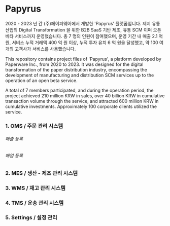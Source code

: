 # Papyrus

2020 - 2023 년 간 (주)페이퍼웨어에서 개발한 'Papyrus' 플랫폼입니다. 제지 유통 산업의 Digital Transformation 을 위한 B2B SaaS 기반 제조, 유통 SCM 이며 오픈 베타 서비스까지 운영했습니다. 총 7 명의 인원이 참여했으며, 운영 기간 내 매출 2.1 억 원, 서비스 누적 거래액 400 억 원 이상, 누적 투자 유치 6 억 원을 달성했고, 약 100 여 개의 고객사가 서비스를 사용했습니다.
 
 This repository contains project files of 'Papyrus', a platform developed by Paperware Inc., from 2020 to 2023. It was designed for the digital transformation of the paper distribution industry, encompassing the development of manufacturing and distribution SCM services up to the operation of an open beta service.   
 
A total of 7 members participated, and during the operation period, the project achieved 210 million KRW in sales, over 40 billion KRW in cumulative transaction volume through the service, and attracted 600 million KRW in cumulative investments. Approximately 100 corporate clients utilized the service.

### 1. OMS / 주문 관리 시스템

###### 매출 등록 

###### 매입 등록

###### 

### 2. MES / 생산 - 제조 관리 시스템

### 3. WMS / 재고 관리 시스템

### 4. TMS / 운송 관리 시스템

### 5. Settings / 설정 관리




